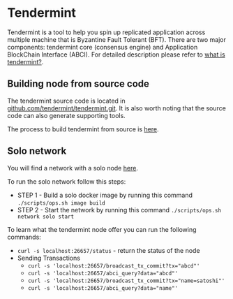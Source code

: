 # Tendermint

Tendermint is a tool to help you spin up replicated application across multiple machine that is Byzantine Fault Tolerant (BFT). There are two major components: tendermint core (consensus engine) and Application BlockChain Interface (ABCI). For detailed description please refer to [what is tendermint?](https://docs.tendermint.com/v0.34/introduction/what-is-tendermint.html).

## Building node from source code

The tendermint source code is located in [github.com/tendermint/tendermint.git](https://github.com/tendermint/tendermint.git). It is also worth noting that the source code can also generate supporting tools.

The process to build tendermint from source is [here](../build/localbuild.dockerfile).

## Solo network

You will find a network with a solo node [here](../deployments/solo/docker-compose.yml).

To run the solo network follow this steps:

* STEP 1 - Build a solo docker image by running this command `./scripts/ops.sh image build`
* STEP 2 - Start the network by running this command `./scripts/ops.sh network solo start`

To learn what the tendermint node offer you can run the following commands:

* `curl -s localhost:26657/status` - return the status of the node
* Sending Transactions
    * `curl -s 'localhost:26657/broadcast_tx_commit?tx="abcd"'`
    * `curl -s 'localhost:26657/abci_query?data="abcd"'`
    * `curl -s 'localhost:26657/broadcast_tx_commit?tx="name=satoshi"'`
    * `curl -s 'localhost:26657/abci_query?data="name"'`

